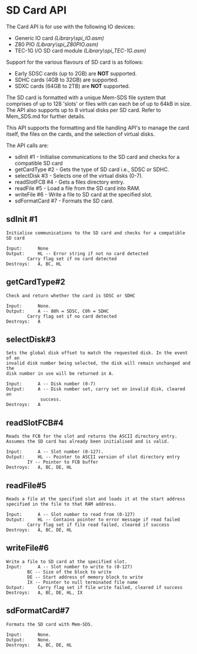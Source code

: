 # SD Card API

The Card API is for use with the following IO devices:
- Generic IO card _(Library\spi_IO.asm)_
- Z80 PIO _(Library\spi_Z80PIO.asm)_
- TEC-1G I/O SD card module _(Library\spi_TEC-1G.asm)_

Support for the various flavours of SD card is as follows:
- Early SDSC cards (up to 2GB) are **NOT** supported.
- SDHC cards (4GB to 32GB) are supported.
- SDXC cards (64GB to 2TB) are **NOT** supported.

The SD card is formatted with a unique Mem-SDS file system that comprises of up to 128 'slots' or files with can each be of up to 64kB in size. The API also supports up to 8 virtual disks per SD card. Refer to Mem_SDS.md for further details.

This API supports the formatting and file handling API's to manage the card itself, the files on the cards, and the selection of virtual disks.

The API calls are:
- sdInit #1 - Initialise communications to the SD card and checks for a compatible SD card
- getCardType #2 - Gets the type of SD card i.e., SDSC or SDHC.
- selectDisk #3 - Selects one of the virtual disks (0-7).
- readSlotFCB #4 - Gets a files directory entry.
- readFile #5 - Load a file from the SD card into RAM.
- writeFile #6 - Write a file to SD card at the specified slot.
- sdFormatCard #7 - Formats the SD card.

## sdInit #1
```
Initialise communications to the SD card and checks for a compatible SD card

Input:	 	None
Output: 	HL -- Error string if not no card detected
		Carry flag set if no card detected
Destroys: 	A, BC, HL
```

## getCardType#2
```
Check and return whether the card is SDSC or SDHC

Input:		None.
Output:		A -- 80h = SDSC, C0h = SDHC
		Carry flag set if no card detected
Destroys:	A
```

## selectDisk#3
```
Sets the global disk offset to match the requested disk. In the event of an
invalid disk number being selected, the disk will remain unchanged and the
disk number in use will be returned in A.

Input:		A -- Disk number (0-7)
Output:		A -- Disk number set, carry set on invalid disk, cleared on
		     success.
Destroys:	A
```

## readSlotFCB#4
```
Reads the FCB for the slot and returns the ASCII directory entry.
Assumes the SD card has already been initialised and is valid.

Input:		A -- Slot number (0-127).
Output:		HL -- Pointer to ASCII version of slot directory entry
		IY -- Pointer to FCB buffer
Destroys:	A, BC, DE, HL
```

## readFile#5
```
Reads a file at the specified slot and loads it at the start address
specified in the file to that RAM address.

Input:		A -- Slot number to read from (0-127)
Output:		HL -- Contains pointer to error message if read failed
		Carry flag set if file read failed, cleared if success
Destroys:	A, BC, DE, HL
```

## writeFile#6
```
Write a file to SD card at the specified slot.
Input:		A -- Slot number to write to (0-127)
		BC -- Size of the block to write
		DE -- Start address of memory block to write
		IX -- Pointer to null terminated file name
Output:		Carry flag set if file write failed, cleared if success
Destroys:	A, BC, DE, HL, IX
```

## sdFormatCard#7
```
Formats the SD card with Mem-SDS.

Input:		None.
Output:		None.
Destroys:	A, BC, DE, HL
```


